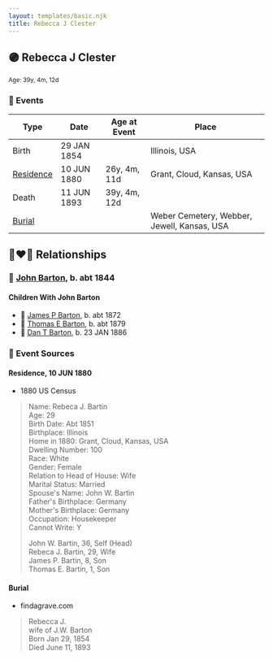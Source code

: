 ```yaml
---
layout: templates/basic.njk
title: Rebecca J Clester
---
```

## 🟣 Rebecca J Clester
<small>Age: 39y, 4m, 12d</small>

### 📆 Events

Type | Date | Age at Event | Place
------ | ------ | ------ | ------
Birth | 29 JAN 1854 |  | Illinois, USA
[Residence](#event-event-0) | 10 JUN 1880 | 26y, 4m, 11d | Grant, Cloud, Kansas, USA
Death | 11 JUN 1893 | 39y, 4m, 12d |
[Burial](#event-event-6) |  |  | Weber Cemetery, Webber, Jewell, Kansas, USA

## 👩‍❤️‍👨 Relationships

### 🔵 [John Barton](/people/5/56328061), b. abt 1844

#### Children With John Barton
* 🔵 [James P Barton](/people/6/63115555), b. abt 1872
* 🔵 [Thomas E Barton](/people/1/19666544), b. abt 1879
* 🔵 [Dan T Barton](/people/9/95106328), b. 23 JAN 1886
### 📰 Event Sources

#### <a id="event-event-0"></a> Residence, 10 JUN 1880
* 1880 US Census
>   
  > Name: Rebeca J. Bartin  
  > Age: 29  
  > Birth Date: Abt 1851  
  > Birthplace: Illinois  
  > Home in 1880: Grant, Cloud, Kansas, USA  
  > Dwelling Number: 100  
  > Race: White  
  > Gender: Female  
  > Relation to Head of House: Wife  
  > Marital Status: Married  
  > Spouse's Name: John W. Bartin  
  > Father's Birthplace: Germany  
  > Mother's Birthplace: Germany  
  > Occupation: Housekeeper  
  > Cannot Write: Y  
  >   
  > John W. Bartin, 36, Self (Head)  
  > Rebeca J. Bartin, 29, Wife  
  > James P. Bartin, 8, Son  
  > Thomas E. Bartin, 1, Son  
  >

#### <a id="event-event-6"></a> Burial
* findagrave.com
>   
  > Rebecca J.  
  > wife of J.W. Barton  
  > Born Jan 29, 1854  
  > Died June 11, 1893
